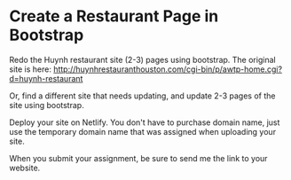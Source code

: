 # Create a Restaurant Page in Bootstrap

Redo the Huynh restaurant site (2-3) pages using bootstrap.
The original site is here: http://huynhrestauranthouston.com/cgi-bin/p/awtp-home.cgi?d=huynh-restaurant

Or, find a different site that needs updating, and update 2-3 pages of the site using bootstrap.

Deploy your site on Netlify. You don't have to purchase domain name, just use the temporary domain name that was assigned when uploading your site.

When you submit your assignment, be sure to send me the link to your website.